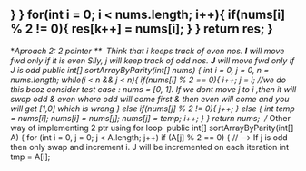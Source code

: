 }
}
for(int i = 0; i < nums.length; i++){
if(nums[i] % 2 != 0){
res[k++] = nums[i];
}
}
return res;
}
-------------------------------------------------------------------
**Aproach 2: 2 pointer **
​
Think  that i keeps track of even nos. **I** will move fwd only if it is even
Slly, j will keep track of odd nos. **J** will move fwd only if  J is odd
​
public int[] sortArrayByParity(int[] nums) {
int i = 0, j = 0, n = nums.length;
while(i < n && j < n){
if(nums[i] % 2 == 0){
i++;
j = i; //we do this bcoz consider test case : nums = [0, 1]. If we dont move j to i ,then it will swap odd & even where odd will come first & then even will come and you will get [1,0] which is wrong
}
else if(nums[j] % 2 != 0){
j++;
}
else {
int temp = nums[i];
nums[i] = nums[j];
nums[j] = temp;
i++;
}
}
return nums;
​
/*
Other way of implementing 2 ptr using for loop
​
public int[] sortArrayByParity(int[] A) {
for (int i = 0, j = 0; j < A.length; j++)
if (A[j] % 2 == 0) { // --> If j is odd then only swap and increment i. J will be incremented on each iteration
int tmp = A[i];